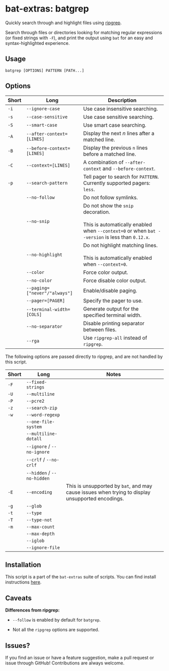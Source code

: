 # bat-extras: batgrep

Quickly search through and highlight files using [ripgrep](https://github.com/burntsushi/ripgrep).

Search through files or directories looking for matching regular expressions (or fixed strings with `-F`), and print the output using `bat` for an easy and syntax-highlighted experience.



## Usage

    batgrep [OPTIONS] PATTERN [PATH...]



## Options

| Short | Long                         | Description                                                  |
| ----- | ---------------------------- | ------------------------------------------------------------ |
| `-i`  | `--ignore-case`              | Use case insensitive searching.                              |
| `-s`  | `--case-sensitive`           | Use case sensitive searching.                                |
| `-S`  | `--smart-case`               | Use smart case searching.                                    |
| `-A`  | `--after-context=[LINES]`    | Display the next *n* lines after a matched line.             |
| `-B`  | `--before-context=[LINES]`   | Display the previous `n` lines before a matched line.        |
| `-C`  | `--context=[LINES]`          | A combination of `--after-context` and `--before-context`.   |
| `-p`  | `--search-pattern`           | Tell pager to search for `PATTERN`. Currently supported pagers: `less`. |
|       | `--no-follow`                | Do not follow symlinks.                                      |
|       | `--no-snip`                  | Do not show the `snip` decoration.<br /><br />This is automatically enabled when `--context=0` or when `bat --version` is less than `0.12.x`. |
|       | `--no-highlight`             | Do not highlight matching lines.<br /><br />This is automatically enabled when `--context=0`. |
|       | `--color`                    | Force color output.                                          |
|       | `--no-color`                 | Force disable color output.                                  |
|       | `--paging=["never"/"always"]`| Enable/disable paging.                                     |
|       | `--pager=[PAGER]`            | Specify the pager to use.                                    |
|       | `--terminal-width=[COLS]`    | Generate output for the specified terminal width.            |
|       | `--no-separator`             | Disable printing separator between files.                    |
|       | `--rga`                      | Use `ripgrep-all` instead of `ripgrep`.                      |

The following options are passed directly to ripgrep, and are not handled by this script.

| Short | Long                       | Notes                                                        |
| ----- | -------------------------- | ------------------------------------------------------------ |
| `-F`  | `--fixed-strings`          |                                                              |
| `-U`  | `--multiline`              |                                                              |
| `-P`  | `--pcre2`                  |                                                              |
| `-z`  | `--search-zip`             |                                                              |
| `-w`  | `--word-regexp`            |                                                              |
|       | `--one-file-system`        |                                                              |
|       | `--multiline-dotall`       |                                                              |
|       | `--ignore` / `--no-ignore` |                                                              |
|       | `--crlf` / `--no-crlf`     |                                                              |
|       | `--hidden` / `--no-hidden` |                                                              |
| `-E`  | `--encoding`               | This is unsupported by `bat`, and may cause issues when trying to display unsupported encodings. |
| `-g`  | `--glob`                   |                                                              |
| `-t`  | `--type`                   |                                                              |
| `-T`  | `--type-not`               |                                                              |
| `-m`  | `--max-count`              |                                                              |
|       | `--max-depth`              |                                                              |
|       | `--iglob`                  |                                                              |
|       | `--ignore-file`            |                                                              |



## Installation

This script is a part of the `bat-extras` suite of scripts. You can find install instructions [here](../README.md#installation).



## Caveats

**Differences from ripgrep:**

- `--follow` is enabled by default for `batgrep`.

- Not all the `ripgrep` options are supported.



## Issues?

If you find an issue or have a feature suggestion, make a pull request or issue through GitHub!
Contributions are always welcome.
